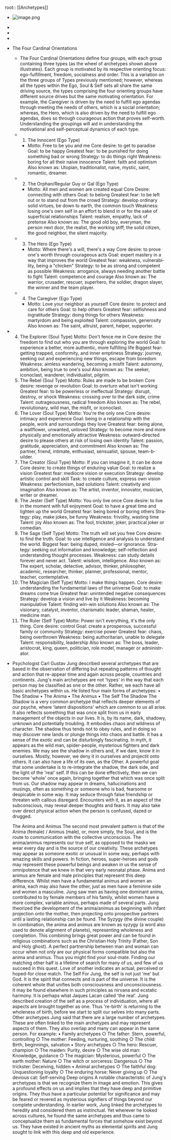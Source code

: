 root:: [[Archetypes]]

- ![image.png](../assets/image_1655973212514_0.png)
-
-
-
- The Four Cardinal Orientations
	- The Four Cardinal Orientations define four groups, with each group containing three types (as the wheel of archetypes shown above illustrates). Each group is motivated by its respective orienting focus: ego-fulfillment, freedom, socialness and order. This is a variation on the three groups of Types previously mentioned; however, whereas all the types within the Ego, Soul & Self sets all share the same driving source, the types comprising the four orienting groups have different source drives but the same motivating orientation. For example, the Caregiver is driven by the need to fulfill ego agendas through meeting the needs of others, which is a social orientation; whereas, the Hero, which is also driven by the need to fulfill ego agendas, does so through courageous action that proves self-worth. Understanding the groupings will aid in understanding the motivational and self-perceptual dynamics of each type.
	- 1. The Innocent (Ego Type)
		- Motto: Free to be you and me
		  Core desire: to get to paradise
		  Goal: to be happy
		  Greatest fear: to be punished for doing something bad or wrong
		  Stra­tegy: to do things right
		  Weak­ness: boring for all their naive innocence
		  Tale­nt: faith and optimism
		  Also known as: Utopian, tradit­ion­alist, naive, mystic, saint, romantic, dreamer.
	- 2. The Orphan­/Re­gular Guy or Gal (Ego Type)
		- Motto: All men and women are created equal
		  Core Desire: connecting with others
		  Goal: to belong
		  Greatest fear: to be left out or to stand out from the crowd
		  Stra­tegy: develop ordinary solid virtues, be down to earth, the common touch
		  Weak­ness: losing one's own self in an effort to blend in or for the sake of superf­icial relati­onships
		  Tale­nt: realism, empathy, lack of pretense
		  Also known as: The good old boy, everyman, the person next door, the realist, the working stiff, the solid citizen, the good neighbor, the silent majority.
	- 3. The Hero (Ego Type)
		- Motto: Where there's a will, there's a way
		  Core desire: to prove one's worth through courageous acts
		  Goal: expert mastery in a way that improves the world
		  Greatest fear: weakness, vulner­abi­lity, being a "­chi­cke­n"
		  Stra­tegy: to be as strong and competent as possible
		  Weak­ness: arrogance, always needing another battle to fight
		  Tale­nt: competence and courage
		  Also known as: The warrior, crusader, rescuer, superhero, the soldier, dragon slayer, the winner and the team player.
	- 4. The Caregiver (Ego Type)
		- Motto: Love your neighbor as yourself
		  Core desire: to protect and care for others
		  Goal: to help others
		  Greatest fear: selfis­hness and ingrat­itude
		  Stra­tegy: doing things for others
		  Weak­ness: martyrdom and being exploited
		  Tale­nt: compas­sion, generosity
		  Also known as: The saint, altruist, parent, helper, supporter.
- 4. The Explorer (Soul Type)
  Motto: Don't fence me in
  Core desire: the freedom to find out who you are through exploring the world
  Goal: to experience a better, more authentic, more fulfilling life
  Biggest fear: getting trapped, confor­mity, and inner emptiness
  Stra­tegy: journey, seeking out and experi­encing new things, escape from boredom
  Weak­ness: aimless wandering, becoming a misfit
  Tale­nt: autonomy, ambition, being true to one's soul
  Also known as: The seeker, iconoc­last, wanderer, indivi­dua­list, pilgrim.
  5. The Rebel (Soul Type)
  Motto: Rules are made to be broken
  Core desire: revenge or revolution
  Goal: to overturn what isn't working
  Greatest fear: to be powerless or ineffe­ctual
  Stra­tegy: disrupt, destroy, or shock
  Weak­ness: crossing over to the dark side, crime
  Tale­nt: outrag­eou­sness, radical freedom
  Also known as: The rebel, revolu­tio­nary, wild man, the misfit, or iconoc­last.
  7. The Lover (Soul Type)
  Motto: You're the only one
  Core desire: intimacy and experience
  Goal: being in a relati­onship with the people, work and surrou­ndings they love
  Greatest fear: being alone, a wallfl­ower, unwanted, unloved
  Stra­tegy: to become more and more physically and emotio­nally attractive
  Weak­ness: outwar­d-d­irected desire to please others at risk of losing own identity
  Tale­nt: passion, gratitude, apprec­iation, and commitment
  Also known as: The partner, friend, intimate, enthus­iast, sensua­list, spouse, team-b­uilder.
  8. The Creator (Soul Type)
  Motto: If you can imagine it, it can be done
  Core desire: to create things of enduring value
  Goal: to realize a vision
  Greatest fear: mediocre vision or execution
  Stra­tegy: develop artistic control and skill
  Task: to create culture, express own vision
  Weak­ness: perfec­tio­nism, bad solutions
  Tale­nt: creativity and imagin­ation
  Also known as: The artist, inventor, innovator, musician, writer or dreamer.
  9. The Jester (Self Type)
  Motto: You only live once
  Core desire: to live in the moment with full enjoyment
  Goal: to have a great time and lighten up the world
  Greatest fear: being bored or boring others
  Stra­tegy: play, make jokes, be funny
  Weak­ness: frivolity, wasting time
  Tale­nt: joy
  Also known as: The fool, trickster, joker, practical joker or comedian.
  10. The Sage (Self Type)
  Motto: The truth will set you free
  Core desire: to find the truth.
  Goal: to use intell­igence and analysis to understand the world.
  Biggest fear: being duped, misled—or ignorance.
  Stra­tegy: seeking out inform­ation and knowledge; self-r­efl­ection and unders­tanding thought processes.
  Weak­ness: can study details forever and never act.
  Tale­nt: wisdom, intell­igence.
  Also known as: The expert, scholar, detective, advisor, thinker, philos­opher, academic, resear­cher, thinker, planner, profes­sional, mentor, teacher, contem­pla­tive.
  11. The Magician (Self Type)
  Motto: I make things happen.
  Core desire: unders­tanding the fundam­ental laws of the universe
  Goal: to make dreams come true
  Greatest fear: unintended negative conseq­uences
  Stra­tegy: develop a vision and live by it
  Weak­ness: becoming manipu­lative
  Tale­nt: finding win-win solutions
  Also known as: The visionary, catalyst, inventor, charis­matic leader, shaman, healer, medicine man.
  12. The Ruler (Self Type)
  Motto: Power isn't everyt­hing, it's the only thing.
  Core desire: control
  Goal: create a prospe­rous, successful family or community
  Stra­tegy: exercise power
  Greatest fear: chaos, being overthrown
  Weak­ness: being author­ita­rian, unable to delegate
  Tale­nt: respon­sib­ility, leadership
  Also known as: The boss, leader, aristo­crat, king, queen, politi­cian, role model, manager or admini­str­ator.
- Psychologist Carl Gustav Jung described several archetypes that are based in the observation of differing but repeating patterns of thought and action that re-appear time and again across people, countries and continents.
  Jung's main archetypes are not 'types' in the way that each person may be classified as one or the other. Rather, we each have all basic archetypes within us. He listed four main forms of archetypes:
  	• The Shadow
  	• The Anima
  	• The Animus
  	• The Self
  The Shadow
  The Shadow is a very common archetype that reflects deeper elements of our psyche, where 'latent dispositions' which are common to us all arise. It also reflects something that was once split from us in early management of the objects in our lives.
  It is, by its name, dark, shadowy, unknown and potentially troubling. It embodies chaos and wildness of character. The shadow thus tends not to obey rules, and in doing so may discover new lands or plunge things into chaos and battle. It has a sense of the exotic and can be disturbingly fascinating. In myth, it appears as the wild man, spider-people, mysterious fighters and dark enemies.
  We may see the shadow in others and, if we dare, know it in ourselves. Mostly, however, we deny it in ourselves and projectit onto others. It can also have a life of its own, as the Other. A powerful goal that some undertake is to re-integrate the shadow, the dark side, and the light of the 'real' self. If this can be done effectively, then we can become 'whole' once again, bringing together that which was once split from us.
  Our shadow may appear in dreams, hallucinations and musings, often as something or someone who is bad, fearsome or despicable in some way. It may seduce through false friendship or threaten with callous disregard. Encounters with it, as an aspect of the subconscious, may reveal deeper thoughts and fears. It may also take over direct physical action when the person is confused, dazed or drugged.
  
  The Anima and Animus
  The second most prevalent pattern is that of the Anima (female) / Animus (male), or, more simply, the Soul, and is the route to communication with the collective unconscious. The anima/animus represents our true self, as opposed to the masks we wear every day and is the source of our creativity.
  These archetypes may appear as someone exotic or unusual in some way, perhaps with amazing skills and powers. In fiction, heroes, super-heroes and gods may represent these powerful beings and awaken in us the sense of omnipotence that we knew in that very early neonatal phase.
  Anima and animus are female and male principles that represent this deep difference. Whilst men have a fundamental animus and women an anima, each may also have the other, just as men have a feminine side and women a masculine. Jung saw men as having one dominant anima, contributed to by female members of his family, whilst women have a more complex, variable animus, perhaps made of several parts.
  Jung theorized the development of the anima/animus as beginning with infant projection onto the mother, then projecting onto prospective partners until a lasting relationship can be found.
  The Syzygy (the divine couple)
  In combination, the anima and animus are known as syzygy (a word also used to denote alignment of planets), representing wholeness and completion. This combining brings great power and can be found in religious combinations such as the Christian Holy Trinity (Father, Son and Holy ghost).
  A perfect partnership between man and woman can occur when not only are our physical forms compatible but also the anima and animus. Thus you might find your soul-mate. Finding our matching other half is a lifetime of search for many of us, and few of us succeed in this quest. Love of another indicates an actual, perceived or hoped-for close match.
  The Self
  For Jung, the self is not just 'me' but God. It is the spirit that connects and is part of the universe. It is the coherent whole that unifies both consciousness and unconsciousness. It may be found elsewhere in such principles as nirvana and ecstatic harmony. It is perhaps what Jaques Lacan called 'the real'.
  Jung described creation of the self as a process of individuation, where all aspects are brought together as one. Thus 're-birth' is returning to the wholeness of birth, before we start to split our selves into many parts.
  Other archetypes
  Jung said that there are a large number of archetypes. These are often linked to the main archetypes and may represent aspects of them. They also overlap and many can appear in the same person. For example:
  	• Family archetypes
  ○ The father: Stern, powerful, controlling
  ○ The mother: Feeding, nurturing, soothing
  ○ The child: Birth, beginnings, salvation
  	• Story archetypes
  ○ The hero: Rescuer, champion
  ○ The maiden: Purity, desire
  ○ The wise old man: Knowledge, guidance
  ○ The magician: Mysterious, powerful
  ○ The earth mother: Nature
  ○ The witch or sorceress: Dangerous
  ○ The trickster: Deceiving, hidden
  	• Animal archetypes
  ○ The faithful dog: Unquestioning loyalty
  ○ The enduring horse: Never giving up
  ○ The devious cat: Self-serving
  Deep origins
  A notable characteristic of Jung's archetypes is that we recognize them in image and emotion. This gives a profound effects on us and implies that they have deep and primitive origins. They thus have a particular potential for significance and may be feared or revered as mysterious signifiers of things beyond our complete understanding.
  In earlier work, Jung linked the archetypes to heredity and considered them as instinctual. Yet wherever he looked across cultures, he found the same archetypes and thus came to conceptualize them as fundamental forces that somehow exist beyond us. They have existed in ancient myths as elemental spirits and Jung sought to link with this deep and old experience.